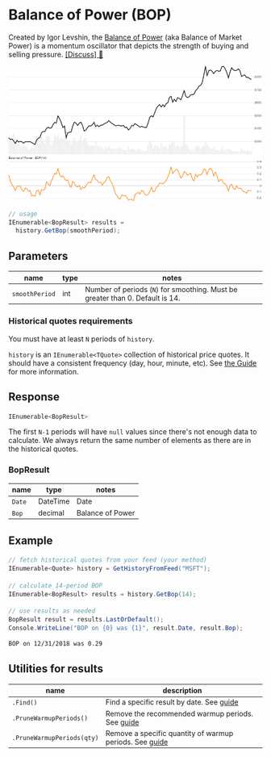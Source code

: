 ﻿# Balance of Power (BOP)

Created by Igor Levshin, the [Balance of Power](https://school.stockcharts.com/doku.php?id=technical_indicators:balance_of_power) (aka Balance of Market Power) is a momentum oscillator that depicts the strength of buying and selling pressure.
[[Discuss] :speech_balloon:](https://github.com/DaveSkender/Stock.Indicators/discussions/302 "Community discussion about this indicator")

![image](chart.png)

```csharp
// usage
IEnumerable<BopResult> results =
  history.GetBop(smoothPeriod);  
```

## Parameters

| name | type | notes
| -- |-- |--
| `smoothPeriod` | int | Number of periods (`N`) for smoothing.  Must be greater than 0.  Default is 14.

### Historical quotes requirements

You must have at least `N` periods of `history`.

`history` is an `IEnumerable<TQuote>` collection of historical price quotes.  It should have a consistent frequency (day, hour, minute, etc).  See [the Guide](../../docs/GUIDE.md) for more information.

## Response

```csharp
IEnumerable<BopResult>
```

The first `N-1` periods will have `null` values since there's not enough data to calculate.  We always return the same number of elements as there are in the historical quotes.

### BopResult

| name | type | notes
| -- |-- |--
| `Date` | DateTime | Date
| `Bop` | decimal | Balance of Power

## Example

```csharp
// fetch historical quotes from your feed (your method)
IEnumerable<Quote> history = GetHistoryFromFeed("MSFT");

// calculate 14-period BOP
IEnumerable<BopResult> results = history.GetBop(14);

// use results as needed
BopResult result = results.LastOrDefault();
Console.WriteLine("BOP on {0} was {1}", result.Date, result.Bop);
```

```bash
BOP on 12/31/2018 was 0.29
```

## Utilities for results

| name | description
| -- |--
| `.Find()` | Find a specific result by date.  See [guide](../../docs/UTILITIES.md#find-indicator-result-by-date)
| `.PruneWarmupPeriods()` | Remove the recommended warmup periods.  See [guide](../../docs/UTILITIES.md#prune-warmup-periods)
| `.PruneWarmupPeriods(qty)` | Remove a specific quantity of warmup periods.  See [guide](../../docs/UTILITIES.md#prune-warmup-periods)
